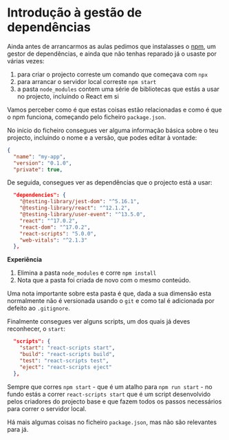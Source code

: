 # Introdução à gestão de dependências

Ainda antes de arrancarmos as aulas pedimos que instalasses o [npm](https://www.npmjs.com/), um gestor de dependências, e ainda que não tenhas reparado já o usaste por várias vezes:
1. para criar o projecto correste um comando que começava com `npx`
2. para arrancar o servidor local correste `npm start`
3. a pasta `node_modules` contem uma série de bibliotecas que estás a usar no projecto, incluindo o React em si

Vamos perceber como é que estas coisas estão relacionadas e como é que o npm funciona, começando pelo ficheiro `package.json`.

No início do ficheiro consegues ver alguma informação básica sobre o teu projecto, incluindo o nome e a versão, que podes editar à vontade:

```json
{
  "name": "my-app",
  "version": "0.1.0",
  "private": true,
```

De seguida, consegues ver as dependências que o projecto está a usar:

```json
  "dependencies": {
    "@testing-library/jest-dom": "^5.16.1",
    "@testing-library/react": "^12.1.2",
    "@testing-library/user-event": "^13.5.0",
    "react": "^17.0.2",
    "react-dom": "^17.0.2",
    "react-scripts": "5.0.0",
    "web-vitals": "^2.1.3"
  },
```

**Experiência**

1. Elimina a pasta `node_modules` e corre `npm install`
2. Nota que a pasta foi criada de novo com o mesmo conteúdo.

Uma nota importante sobre esta pasta é que, dada a sua dimensão esta normalmente não é versionada usando o `git` e como tal é adicionada por defeito ao `.gitignore`.

Finalmente consegues ver alguns scripts, um dos quais já deves reconhecer, o `start`:

```json
  "scripts": {
    "start": "react-scripts start",
    "build": "react-scripts build",
    "test": "react-scripts test",
    "eject": "react-scripts eject"
  },
```

Sempre que corres `npm start` - que é um atalho para `npm run start` - no fundo estás a correr `react-scripts start` que é um script desenvolvido pelos criadores do projecto base e que fazem todos os passos necessários para correr o servidor local.

Há mais algumas coisas no ficheiro `package.json`, mas não são relevantes para já.
